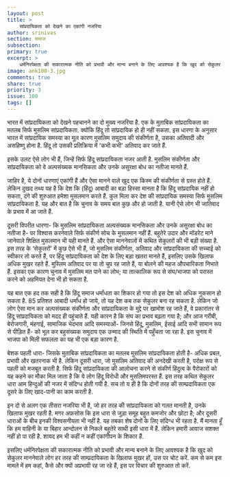 ```yaml
---
layout: post
title: >
    सांप्रदायिकता को देखने का एकांगी नजरिया
author: srinivas
section: समाज
subsection:
primary: true
excerpt: >
    धर्मनिरपेक्षता की सकारात्मक नीति को प्रभावी और मान्य बनाने के लिए आवश्यक है कि खुद को सेकुलर माननेवाले लोग हर तरह की साम्प्रदायिकता के खिलाफ मुखर हों, उस पर चोट करें. कम से कम इस मामले में हम कहां, कैसे और क्यों अप्रभावी रह जा रहे हैं, इस पर विचार की शुरुआत तो करें.
image: ank100-3.jpg
comments: true
share: true
priority: 3
issue: 100
tags: []
---
```


भारत में सांप्रदायिकता को देखने पहचानने का दो मुख्य नजरिया है. एक के मुताबिक सांप्रदायिकता का मतलब सिर्फ मुसलिम सांप्रदायिकता. क्योंकि हिंदू तो सांप्रदायिक हो ही नहीं सकता. इस धारणा के अनुसार भारत में सांप्रदायिक समस्या का मूल कारण मुसलिम समुदाय की संकीर्णता है, उसका अतिवादी और असहिष्णु होना है. हिंदू तो उसकी प्रतिक्रिया में 'कभी कभी' अतिवाद कर जाते हैं.

इसके उलट ऐसे लोग भी हैं, जिन्हें सिर्फ हिंदू सांप्रदायिकता नजर आती है. मुसलिम संकीर्णता और सांप्रदायिकता को वे अल्पसंख्यक मानसिकता और उनके असुरक्षा बोध का नतीजा मानते हैं.

जाहिर है, ये दोनों धारणाएं एकांगी हैं और ऐसा मानने वाले खुद एक किस्म की संकीर्णता से ग्रस्त होते हैं. लेकिन दुखद तथ्य यह है कि देश कि (हिंदू) आबादी का बड़ा हिस्सा मानता है कि हिंदू सांप्रदायिक नहीं हो सकता, दंगे की शुरुआत हमेशा मुसलमान करते हैं. कुल मिला कर देश की सांप्रदायिक समस्या सिर्फ मुसलिम सांप्रदायिकता है. यह और बात है कि चुनाव के समय बात कुछ और हो जाती है. यानी ऐसे लोग भी जातिवाद के प्रभाव में आ जाते हैं.

दूसरी विपरीत धारणा- कि मुसलिम सांप्रदायिकता अल्पसंख्यक मानसिकता और उनके असुरक्षा बोध का नतीजा है- पर विश्वास करनेवाले सिर्फ संकीर्ण सोच के मुसलमान नहीं हैं. बहुतेरे उदार और मॉडरेट माने जानेवाले शिक्षित मुसलमान भी यही मानते हैं. और ऐसा माननेवालों में कथित सेकुलरों की भी बड़ी संख्या है. इस तरह के ‘सेकुलरों’ में कुछ ऐसे भी हैं, जो मुसलिम संकीर्णता, अतिवाद और सांप्रदायिकता की सच्चाई को स्वीकार तो करते हैं, पर हिंदू सांप्रदायिकता को देश के लिए बड़ा खतरा मानते हैं, इसलिए उसके खिलाफ अधिक मुखर रहते हैं. मुस्लिम अतिवाद पर या तो चुप रह जाते हैं, या बोलने की महज औपचारिकता निभाते हैं. इसका एक कारण चुनाव में मुसलिम मत पाने का लोभ; या तात्कालिक रूप से संघ/भाजपा को परास्त करने को अहमियत देना भी हो सकता है.

यह बात एक हद तक सही है कि हिंदू समाज धर्मांधता का शिकार हो गया तो इस देश को अधिक नुकसान हो सकता है. 85 प्रतिशत आबादी धर्मांध हो जाये, तो यह देश कब तक सेकुलर बना रह सकता है. लेकिन जो लोग ऐसा मान कर अल्पसंख्यक संकीर्णता और सांप्रदायिकता के मुद्दे पर खामोश रह जाते हैं, वे प्रकारांतर से हिंदू सांप्रदायिकता को मदद ही पहुंचाते हैं. यही कारन है कि संघ का प्रभाव बढ़ता गया है; और आज गरीबी, बेरोजगारी, मंहगाई, सामाजिक भेदभाव आदि समस्याओं- जिनसे हिंदू, मुसलिम, ईसाई आदि सभी सामान रूप से पीड़ित हैं- को भूल कर बहुसंख्यक समुदाय एक उन्माद की स्थिति में पहुँचता जा रहा है. इस चुनाव में भाजपा को मिली सफलता का यह भी एक बड़ा कारण है.

बेशक पहली धारा- जिसके मुताबिक सांप्रदायिकता का मतलब मुसलिम सांप्रदायिकता होती है- अधिक प्रबल, प्रभावी और खतरनाक भी है. लेकिन दूसरी धारा, जो मुसलिम अतिवाद की अनदेखी करती है, परोक्ष रूप से पहली को मजबूत करती है. सिर्फ हिंदू सांप्रदायिकता की आलोचना करने से संकीर्ण हिंदुत्व के पैरोकारों को यह कहने का मौका मिल जाता है कि ये लोग हिंदू विरोधी और मुसलिमपरस्त हैं. इस तरह कथित सेकुलर धारा आम हिन्दुओं की नजर में संदिग्ध होती गयी है. सच तो य ही है कि दोनों तरह की साम्प्रदायिकता एक दूसरे के लिए खाद-पानी का काम करती है.

इन दो से अलग एक तीसरा नजरिया भी है, जो हर तरह की सांप्रदायिकता को गलत मानती है, उनके खिलाफ मुखर रहती है.  मगर अफ़सोस कि इस धारा से जुड़ा समूह बहुत कमजोर और छोटा है; और दूसरी धाराओं के बीच इनकी विश्वसनीयता भी नहीं है. यह तबका शेष दोनों के लिए संदिग्ध भी रहता है. मैं मानता हूँ कि हम वाहिनी के या बिहार आन्दोलन से निकले बहुतेरे साथी इसी धारा में हैं. लेकिन हमारी आवाज सशक्त नहीं हो पा रही है. शायद हम भी कहीं न कहीं एकांगीपन के शिकार हैं.

इसलिए धर्मनिरपेक्षता की सकारात्मक नीति को प्रभावी और मान्य बनाने के लिए आवश्यक है कि खुद को सेकुलर माननेवाले लोग हर तरह की साम्प्रदायिकता के खिलाफ मुखर हों, उस पर चोट करें. कम से कम इस मामले में हम कहां, कैसे और क्यों अप्रभावी रह जा रहे हैं, इस पर विचार की शुरुआत तो करें.